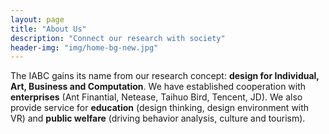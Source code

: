 ```yaml
---
layout: page
title: "About Us"
description: "Connect our research with society"
header-img: "img/home-bg-new.jpg"
---
```


The IABC gains its name from our research concept: **design for Individual, Art, Business and Computation**. We have established cooperation with **enterprises** (Ant Finantial, Netease, Taihuo Bird, Tencent, JD). We also provide service for **education** (design thinking, design environment with VR) and **public welfare** (driving behavior analysis, culture and tourism).

